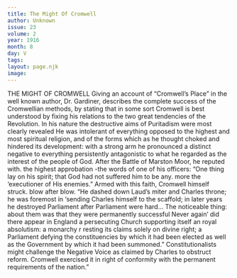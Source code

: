 ```yaml
---
title: The Might Of Cromwell
author: Unknown
issue: 23
volume: 2
year: 1916
month: 8
day: V
tags:
layout: page.njk
image:
---
```

THE MIGHT OF CROMWELL      Giving an account of “Cromwell’s Place” in the well known author, Dr. Gardiner, describes the complete success of the Cromwellian methods, by stating that in some sort Cromwell is best understood by fixing his relations to the two great tendencies of the Revolution. In his nature the destructive aims of Puritadism were most clearly revealed He was intolerant of everything opposed to the highest and most spiritual religion, and of the forms which as he thought choked and hindered its development: with a strong arm he pronounced a distinct negative to everything persistently antagonistic to what he regarded as the interest of the people of God. After the Battle of Marston Moor, he reputed with. the highest approbation -the words of one of his officers: “One thing lay on his spirit; that God had not suffered him to be any. more the ‘executioner of His enemies.”      Armed with this faith, Cromwell himself struck. blow after blow. “He dashed down Laud’s miter and Charles throne; he was foremost in ‘sending Charles himself to the scaffold; in later years he destroyed Parliament after Parliament were hard... The noticeable thing: about them was that they were permanently successful Never again’ did there appear in England a persecuting Church supporting itself an royal absolutism: a monarchy r resting its claims solely on divine right; a Parliament defying the constituencies by which it had been elected as well as the Government by which it had been summoned.” Constitutionalists might challenge the Negative Voice as claimed by Charles to obstruct reform. Cromwell exercised it in right of conformity with the permanent requirements of the nation.”       
